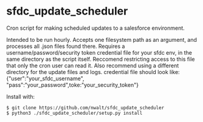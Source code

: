 # sfdc_update_scheduler
Cron script for making scheduled updates to a salesforce environment.

Intended to be run hourly. Accepts one filesystem path as an argument, and processes all .json files found there.
Requires a username/password/security token credential file for your sfdc env, in the same directory as the script itself. Reccomend restricting access to this file that only the cron user can read it. Also recommend using a different directory for the update files and logs.
credential file should look like: {"user":"your_sfdc_username", "pass":"your_password",toke:"your_security_token"}

Install with:
```
$ git clone https://github.com/nwalt/sfdc_update_scheduler
$ python3 ./sfdc_update_scheduler/setup.py install
```